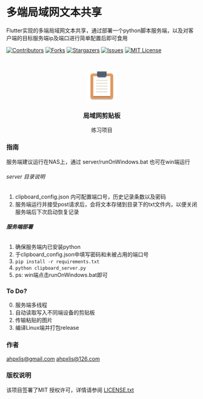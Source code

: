 

# 多端局域网文本共享

Flutter实现的多端局域网文本共享，通过部署一个python脚本服务端，以及对客户端的目标服务端ip及端口进行简单配置后即可食用

<!-- PROJECT SHIELDS -->

[![Contributors][contributors-shield]][contributors-url]
[![Forks][forks-shield]][forks-url]
[![Stargazers][stars-shield]][stars-url]
[![Issues][issues-shield]][issues-url]
[![MIT License][license-shield]][license-url]


<!-- PROJECT LOGO -->
<br />

<p align="center">
  <a href="https://github.com/AHPxLIS/LanClipboard">
    <img src="assets/icons/app_icon.png" alt="Logo" width="80" height="80">
  </a>

  <h3 align="center">局域网剪贴板</h3>
  <p align="center">
    练习项目
  </p>
</p>

### 指南

服务端建议运行在NAS上，通过 server/runOnWindows.bat 也可在win端运行
 
###### server 目录说明

1. clipboard_config.json 内可配置端口号，历史记录条数以及密码
2. 服务端运行并接受post请求后，会将文本存储到目录下的txt文件内，以便关闭服务端后下次启动恢复记录

###### **服务端部署**

1. 确保服务端内已安装python
2. 于clipboard_config.json中填写密码和未被占用的端口号
3. ```pip install -r requirements.txt```
4. ```python clipboard_server.py```
5.  ps: win端点击runOnWindows.bat即可


### To Do?
0. 服务端多线程
1. 自动读取写入不同端设备的剪贴板
2. 传输粘贴的图片
3. 编译Linux端并打包release


### 作者

ahpxlis@gmail.com
ahpxlis@126.com


### 版权说明

该项目签署了MIT 授权许可，详情请参阅 [LICENSE.txt](https://github.com/AHPxLIS/LanClipboard/blob/master/LICENSE.txt)


<!-- links -->
[your-project-path]:AHPxLIS/LanClipboard
[contributors-shield]: https://img.shields.io/github/contributors/AHPxLIS/LanClipboard.svg?style=flat-square
[contributors-url]: https://github.com/AHPxLIS/LanClipboard/graphs/contributors
[forks-shield]: https://img.shields.io/github/forks/AHPxLIS/LanClipboard.svg?style=flat-square
[forks-url]: https://github.com/AHPxLIS/LanClipboard/network/members
[stars-shield]: https://img.shields.io/github/stars/AHPxLIS/LanClipboard.svg?style=flat-square
[stars-url]: https://github.com/AHPxLIS/LanClipboard/stargazers
[issues-shield]: https://img.shields.io/github/issues/AHPxLIS/LanClipboard.svg?style=flat-square
[issues-url]: https://img.shields.io/github/issues/AHPxLIS/LanClipboard.svg
[license-shield]: https://img.shields.io/github/license/AHPxLIS/LanClipboard.svg?style=flat-square
[license-url]: https://github.com/AHPxLIS/LanClipboard/blob/master/LICENSE.txt
